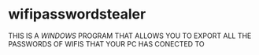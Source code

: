 # wifipasswordstealer
THIS IS A *WINDOWS* PROGRAM THAT ALLOWS YOU TO EXPORT ALL THE PASSWORDS OF WIFIS THAT YOUR PC HAS CONECTED TO 
